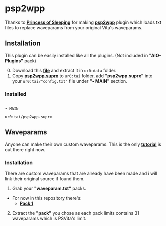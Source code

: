 # psp2wpp

Thanks to **[Princess of Sleeping]()** for making **[psp2wpp]()** plugin which loads txt files to replace waveparams from your original Vita's waveparams.


## Installation

This plugin can be easily installed like all the plugins. (Not included in **"AIO-Plugins"** pack)

0. Download this **[file]()** and extract it in `ux0:data` folder.
1. Copy **[psp2wpp.suprx](https://github.com/ZHassanQ/Vita-Guide/releases/download/PRX/psp2wpp.suprx)** to `ur0:tai` folder, add **"psp2wpp.suprx"** into your `ur0:tai/"config.txt"` file under **"• MAIN"** section.

### Installed 

```

• MAIN

ur0:tai/psp2wpp.suprx

```


## Waveparams

Anyone can make their own custom waveparams. This is the only **[tutorial](https://www.reddit.com/r/vitahacks/comments/129o06c/psp2wpp_tutorial/?utm_source=share&utm_medium=ios_app&utm_name=iossmf)** is out there right now.


### Installation

There are custom waveparams that are already have been made and i will link their original source if found them.


1. Grab your **"waveparam.txt"** packs.
- For now in this repository there's:
  - **[Pack 1]()**
2. Extract the **"pack"** you chose as each pack limits contains 31 waveparams which is PSVita's limit.